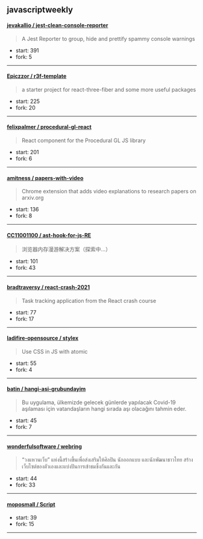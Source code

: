 ## javascriptweekly

#### [jevakallio / jest-clean-console-reporter](https://github.com/jevakallio/jest-clean-console-reporter)

> A Jest Reporter to group, hide and prettify spammy console warnings

+ start: 391
+ fork: 5

----


#### [Epiczzor / r3f-template](https://github.com/Epiczzor/r3f-template)

> a starter project for react-three-fiber and some more useful packages

+ start: 225
+ fork: 20

----


#### [felixpalmer / procedural-gl-react](https://github.com/felixpalmer/procedural-gl-react)

> React component for the Procedural GL JS library

+ start: 201
+ fork: 6

----


#### [amitness / papers-with-video](https://github.com/amitness/papers-with-video)

> Chrome extension that adds video explanations to research papers on arxiv.org

+ start: 136
+ fork: 8

----


#### [CC11001100 / ast-hook-for-js-RE](https://github.com/CC11001100/ast-hook-for-js-RE)

> 浏览器内存漫游解决方案（探索中...）

+ start: 101
+ fork: 43

----


#### [bradtraversy / react-crash-2021](https://github.com/bradtraversy/react-crash-2021)

> Task tracking application from the React crash course

+ start: 77
+ fork: 17

----


#### [ladifire-opensource / stylex](https://github.com/ladifire-opensource/stylex)

> Use CSS in JS with atomic

+ start: 55
+ fork: 4

----


#### [batin / hangi-asi-grubundayim](https://github.com/batin/hangi-asi-grubundayim)

> Bu uygulama, ülkemizde gelecek günlerde yapılacak Covid-19 aşılaması için vatandaşların hangi sırada aşı olacağını tahmin eder.

+ start: 45
+ fork: 7

----


#### [wonderfulsoftware / webring](https://github.com/wonderfulsoftware/webring)

> “วงแหวนเว็บ” แห่งนี้สร้างขึ้นเพื่อส่งเสริมให้ศิลปิน นักออกแบบ และนักพัฒนาชาวไทย สร้างเว็บไซต์ของตัวเองและแบ่งปันการเข้าชมซึ่งกันและกัน

+ start: 44
+ fork: 33

----


#### [moposmall / Script](https://github.com/moposmall/Script)

> 

+ start: 39
+ fork: 15

----

